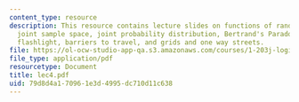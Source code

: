 ```yaml
---
content_type: resource
description: This resource contains lecture slides on functions of random variables,
  joint sample space, joint probability distribution, Bertrand's Paradox, spin the
  flashlight, barriers to travel, and grids and one way streets.
file: https://ol-ocw-studio-app-qa.s3.amazonaws.com/courses/1-203j-logistical-and-transportation-planning-methods-fall-2006/79d8d4a170961e3d4995dc710d11c638_lec4.pdf
file_type: application/pdf
resourcetype: Document
title: lec4.pdf
uid: 79d8d4a1-7096-1e3d-4995-dc710d11c638
---
```


